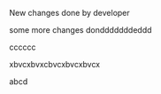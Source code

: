 New changes done by developer

some more changes dondddddddeddd


cccccc

xbvcxbvxcbvcxbvcxbvcx


abcd
